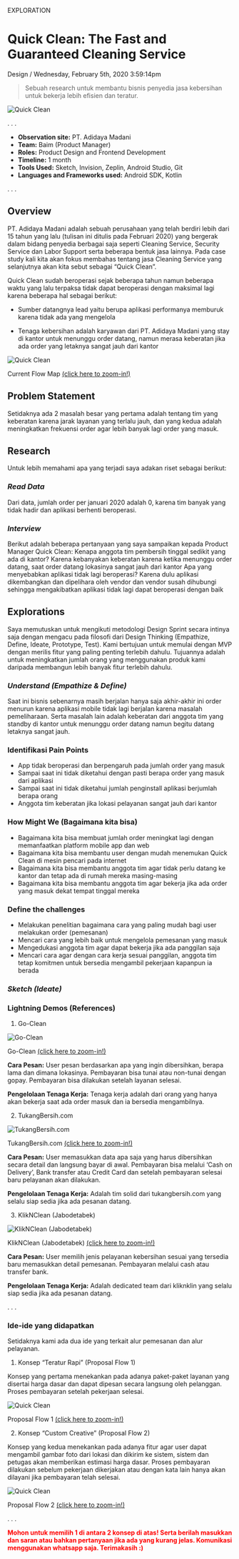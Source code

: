 <p class="type">EXPLORATION</p>

# Quick Clean: The Fast and Guaranteed Cleaning Service

<p class="meta">Design  /  Wednesday, February 5th, 2020 3:59:14pm</p>

> Sebuah research untuk membantu bisnis penyedia jasa kebersihan untuk bekerja lebih efisien dan teratur.

![Quick Clean](../assets/images/works/details/231-quick-clean/quick-clean.jpg)

. . .

- **Observation site:** PT. Adidaya Madani
- **Team:** Baim (Product Manager)
- **Roles:** Product Design and Frontend Development
- **Timeline:** 1 month
- **Tools Used:** Sketch, Invision, Zeplin, Android Studio, Git
- **Languages and Frameworks used:** Android SDK, Kotlin

. . .

## Overview

PT. Adidaya Madani adalah sebuah perusahaan yang telah berdiri lebih dari 15 tahun yang lalu (tulisan ini ditulis pada Februari 2020) yang bergerak dalam bidang penyedia berbagai saja seperti Cleaning Service, Security Service dan Labor Support serta beberapa bentuk jasa lainnya. Pada case study kali kita akan fokus membahas tentang jasa Cleaning Service yang selanjutnya akan kita sebut sebagai “Quick Clean”.

Quick Clean sudah beroperasi sejak beberapa tahun namun beberapa waktu yang lalu terpaksa tidak dapat beroperasi dengan maksimal lagi karena beberapa hal sebagai berikut:

* Sumber datangnya lead yaitu berupa aplikasi performanya memburuk karena tidak ada yang mengelola

* Tenaga kebersihan adalah karyawan dari PT. Adidaya Madani yang stay di kantor untuk menunggu order datang, namun merasa keberatan jika ada order yang letaknya sangat jauh dari kantor

![Quick Clean](../assets/images/works/details/231-quick-clean/quick-clean-current-flow-map.png)

<p class="caption">Current Flow Map <a href="../assets/images/works/details/231-quick-clean/quick-clean-current-flow-map.png" target="_blank">(click here to zoom-in!)</a></p>

## Problem Statement

Setidaknya ada 2 masalah besar yang pertama adalah tentang tim yang keberatan karena jarak layanan yang terlalu jauh, dan yang kedua adalah meningkatkan frekuensi order agar lebih banyak lagi order yang masuk.

## Research

Untuk lebih memahami apa yang terjadi saya adakan riset sebagai berikut:

### ***Read Data***

Dari data, jumlah order per januari 2020 adalah 0, karena tim banyak yang tidak hadir dan aplikasi berhenti beroperasi.

### ***Interview***

Berikut adalah beberapa pertanyaan yang saya sampaikan kepada Product Manager Quick Clean:
Kenapa anggota tim pembersih tinggal sedikit yang ada di kantor? Karena kebanyakan keberatan karena ketika menunggu order datang, saat order datang lokasinya sangat jauh dari kantor
Apa yang menyebabkan aplikasi tidak lagi beroperasi? Karena dulu aplikasi dikembangkan dan dipelihara oleh vendor dan vendor susah dihubungi sehingga mengakibatkan aplikasi tidak lagi dapat beroperasi dengan baik

## Explorations

Saya memutuskan untuk mengikuti metodologi Design Sprint secara intinya saja dengan mengacu pada filosofi dari Design Thinking (Empathize, Define, Ideate, Prototype, Test). Kami bertujuan untuk memulai dengan MVP dengan merilis fitur yang paling penting terlebih dahulu. Tujuannya adalah untuk meningkatkan jumlah orang yang menggunakan produk kami daripada membangun lebih banyak fitur terlebih dahulu.

### ***Understand (Empathize & Define)***

Saat ini bisnis sebenarnya masih berjalan hanya saja akhir-akhir ini order menurun karena aplikasi mobile tidak lagi berjalan karena masalah pemeliharaan. Serta masalah lain adalah keberatan dari anggota tim yang standby di kantor untuk menunggu order datang namun begitu datang letaknya sangat jauh.

### Identifikasi Pain Points

* App tidak beroperasi dan berpengaruh pada jumlah order yang masuk
* Sampai saat ini tidak diketahui dengan pasti berapa order yang masuk dari aplikasi
* Sampai saat ini tidak diketahui jumlah penginstall aplikasi berjumlah berapa orang
* Anggota tim keberatan jika lokasi pelayanan sangat jauh dari kantor

### How Might We (Bagaimana kita bisa)

* Bagaimana kita bisa membuat jumlah order meningkat lagi dengan memanfaatkan platform mobile app dan web
* Bagaimana kita bisa membantu user dengan mudah menemukan Quick Clean di mesin pencari pada internet
* Bagaimana kita bisa membantu anggota tim agar tidak perlu datang ke kantor dan tetap ada di rumah mereka masing-masing
* Bagaimana kita bisa membantu anggota tim agar bekerja jika ada order yang masuk dekat tempat tinggal mereka

### Define the challenges

* Melakukan penelitian bagaimana cara yang paling mudah bagi user melakukan order (pemesanan)
* Mencari cara yang lebih baik untuk mengelola pemesanan yang masuk
* Mengedukasi anggota tim agar dapat bekerja jika ada panggilan saja
* Mencari cara agar dengan cara kerja sesuai panggilan, anggota tim tetap komitmen untuk bersedia mengambil pekerjaan kapanpun ia berada

### ***Sketch (Ideate)***

### Lightning Demos (References)

1. Go-Clean

![Go-Clean](https://lh3.googleusercontent.com/ld1LoAtTs5cZk16blYijuGl1LPk48Esh7ediqM628Vx_kE9dkoNeRoxo66-wYdrqNpQp=w1920-h937-rw)

<p class="caption">Go-Clean <a href="https://lh3.googleusercontent.com/ld1LoAtTs5cZk16blYijuGl1LPk48Esh7ediqM628Vx_kE9dkoNeRoxo66-wYdrqNpQp=w1920-h937-rw" target="_blank">(click here to zoom-in!)</a></p>

**Cara Pesan:**
User pesan berdasarkan apa yang ingin dibersihkan, berapa lama dan dimana lokasinya. Pembayaran bisa tunai atau non-tunai dengan gopay. Pembayaran bisa dilakukan setelah layanan selesai.

**Pengelolaan Tenaga Kerja:**
Tenaga kerja adalah dari orang yang hanya akan bekerja saat ada order masuk dan ia bersedia mengambilnya.

2. TukangBersih.com

![TukangBersih.com](https://lh3.googleusercontent.com/tpArBEprT1UF0YbszRp6fsiWpQeSyNcfAt2sOrqvG1ws_7LiDnhRRbGGy8B__VyUSMlq=w1920-h937-rw)

<p class="caption">TukangBersih.com <a href="https://lh3.googleusercontent.com/tpArBEprT1UF0YbszRp6fsiWpQeSyNcfAt2sOrqvG1ws_7LiDnhRRbGGy8B__VyUSMlq=w1920-h937-rw" target="_blank">(click here to zoom-in!)</a></p>

**Cara Pesan:**
User memasukkan data apa saja yang harus dibersihkan secara detail dan langsung bayar di awal. Pembayaran bisa melalui ‘Cash on Delivery’, Bank transfer atau Credit Card dan setelah pembayaran selesai baru pelayanan akan dilakukan.

**Pengelolaan Tenaga Kerja:**
Adalah tim solid dari tukangbersih.com yang selalu siap sedia jika ada pesanan datang.

3. KlikNClean (Jabodetabek)

![KlikNClean (Jabodetabek)](https://lh3.googleusercontent.com/bCx67O05VE-wMwIfqBX5vWArEbZlRjR7e_Ha2x7EeFZUE2Xxxm_Hv3ylO-s8YqeE4Q=w1920-h937-rw)

<p class="caption">KlikNClean (Jabodetabek) <a href="https://lh3.googleusercontent.com/bCx67O05VE-wMwIfqBX5vWArEbZlRjR7e_Ha2x7EeFZUE2Xxxm_Hv3ylO-s8YqeE4Q=w1920-h937-rw" target="_blank">(click here to zoom-in!)</a></p>

**Cara Pesan:**
User memilih jenis pelayanan kebersihan sesuai yang tersedia baru memasukkan detail pemesanan. Pembayaran melalui cash atau transfer bank. 

**Pengelolaan Tenaga Kerja:**
Adalah dedicated team dari kliknklin yang selalu siap sedia jika ada pesanan datang.

. . .

### Ide-ide yang didapatkan

Setidaknya kami ada dua ide yang terkait alur pemesanan dan alur pelayanan.

1. Konsep “Teratur Rapi” (Proposal Flow 1)

Konsep yang pertama menekankan pada adanya paket-paket layanan yang disertai harga dasar dan dapat dipesan secara langsung oleh pelanggan. Proses pembayaran setelah pekerjaan selesai.

![Quick Clean](../assets/images/works/details/231-quick-clean/structured.png)

<p class="caption">Proposal Flow 1 <a href="../assets/images/works/details/231-quick-clean/structured.png" target="_blank">(click here to zoom-in!)</a></p>

2. Konsep “Custom Creative” (Proposal Flow 2)

Konsep yang kedua menekankan pada adanya fitur agar user dapat mengambil gambar foto dari lokasi dan dikirim ke sistem, sistem dan petugas akan memberikan estimasi harga dasar. Proses pembayaran dilakukan sebelum pekerjaan dikerjakan atau dengan kata lain hanya akan dilayani jika pembayaran telah selesai.

![Quick Clean](../assets/images/works/details/231-quick-clean/custom.png)

<p class="caption">Proposal Flow 2 <a href="../assets/images/works/details/231-quick-clean/custom.png" target="_blank">(click here to zoom-in!)</a></p>

. . .

<p class="caption" style="color: red; font-weight: bold;">Mohon untuk memilih 1 di antara 2 konsep di atas! Serta berilah masukkan dan saran atau bahkan pertanyaan jika ada yang kurang jelas. Komunikasi menggunakan whatsapp saja. Terimakasih :)</p>
